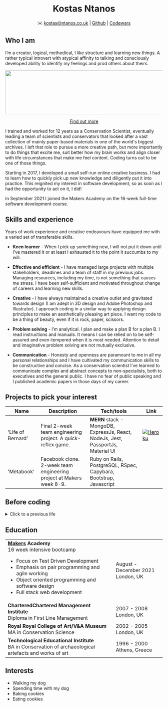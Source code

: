 <div align="center">
 <h1>Kostas Ntanos</h1>

✉️ [kostas@ntanos.co.uk](mailto:kostas@ntanos.co.uk)
| <a href=https://github.com/Kntanos>Github</a> | <a href=http://www.codewars.com/users/Kostas%20N>Codewars</a> 
</div>
 
## Who I am
I’m a creator, logical, methodical, I like structure and learning new things. A rather typical introvert with atypical affinity to talking and consciously developed ability to identify my feelings and prod others about theirs.

<div align="center">
<a href="https://www.16personalities.com/profiles/e62ed8f042bea"><img width="536" height="140" src="https://i.imgur.com/h7NzedS.png"></a>

<a href="https://www.16personalities.com/profiles/e62ed8f042bea">Find out more</a>
 
</div>
 
I trained and worked for 12 years as a Conservation Scientist, eventually leading a team of scientists and conservators that looked after a vast collection of mainly paper-based materials in one of the world's biggest archives. I left that role to pursue a more creative path, but more importantly to do things that excite me, suit better how my brain works and align closer with life circumstances that make me feel content. Coding turns out to be one of those things.

Starting in 2017, I developed a small self-run online creative business. I had to learn how to quickly pick up new knowledge and diligently put it into practice. This reignited my interest in software development, so as soon as I had the opportunity to act on it, I did!

In September 2021 I joined the Makers Academy on the 16-week full-time software development course.

## Skills and experience
Years of work experience and creative endeavours have equipped me with a varied set of transferable skills.

* **Keen learner** - When I pick up something new, I will not put it down until I’ve mastered it or at least I exhausted it to the point it succumbs to my will.
 
* **Effective and efficient** - I have managed large projects with multiple stakeholders, deadlines and a team of staff in my previous jobs. Managing resources, including my time, is not something that causes me stress. I have been self-sufficient and motivated throughout change of careers and learning new skills.
 
* **Creative** - I have always maintained a creative outlet and gravitated towards design (I am adept in 3D design and Adobe Photoshop and Illustrator). I approach coding in a similar way to applying design principles to make an aesthetically pleasing art piece. I want my code to be a thing of beauty, even if it is rock, paper, scissors. 
 
* **Problem solving** - I’m analytical. I plan and make a plan B for a plan B. I read instructions and manuals. It means I can be relied on to be self-assured and even-tempered when it is most needed. Attention to detail and imaginative problem solving are not mutually exclusive.
 
* **Communication** - Honesty and openness are paramount to me in all my personal relationships and I have cultivated my communication skills to be constructive and concise. As a conservation scientist I’ve learned to communicate complex and abstract concepts to non-specialists, both to executives and the general public. I have no fear of public speaking and I published academic papers in those days of my career. 

## Projects to pick your interest
| Name                         | Description                                                                   | Tech/tools                                           | Link |
| ---------------------------- | -----------------                                                             | -----------------                                    | ---------
| 'Life of Bernard'            | Final 2-week team engineering project. A quick-reflex game.                   | **MERN** stack - MongoDB, ExpressJs, React, NodeJs, Jest, PassportJs, Material UI | [![Heroku](https://img.shields.io/badge/heroku-%23430098.svg?style=for-the-badge&logo=heroku&logoColor=white)](https://life-of-bernard.herokuapp.com/)
| 'Metabook'                   | Facebook clone. 2-week team engineering project at Makers week 8-9.           | Ruby on Rails, PostgreSQL, RSpec, Capybara, Bootstrap, Javascript  |

## Before coding
<details>
  <summary>Click to a previous life</summary>
  
## Employment
<table>
  <tr>
  <td><b>Ntanos Papercraft and Paper Art</b><br>Owner and designer of <a href="https://www.ntanos.co.uk">Ntanos.co.uk</a></td>
    <td>London<br>2017 - Present</td>
  </tr>
  <tr>
  <td><b>Head of Conservation Research and Development</b><br>Lead the reseach programme of the Collection Care Department</td>
    <td>The National Archives, UK<br>2009 - 2018</td>
  </tr>
  <tr>
  <td><b>Conservation Science Manager</b><br>Specified storage and display conditions for the preservation of the collection</td>
    <td>The National Archives, UK<br>2007 - 2009</td>
  </tr>
   <tr>
  <td><b>Conservation Research Assistant</b><br>Developed the conservation science function of the Collection Care Department</td>
    <td>The National Archives, UK<br>2005 - 2007</td>
  </tr>
  <tr>
  <td><b>Retail</b><br>Sales Assistant / Cashier</td>
    <td>Zara Home, London<br>2003 - 2005</td>
  </tr>
</table>
<br>
</details>

## Education
<table>
  <tr>
    <td><b><a href=https://makers.tech>Makers</a> Academy</b><br>16 week intensive bootcamp<br>
      
* Focus on Test Driven Development    
* Emphasis on pair programming and agile working
* Object oriented programming and software design
* Full stack web development</td>
    <td>August - December 2021<br>London, UK</td>
  </tr>
  <tr>
  <td><b>CharteredChartered Management Institute</b><br>Diploma in First Line Management</td>
    <td>2007 - 2008<br>London, UK</td>
  </tr>
  <tr>
  <td><b>Royal Royal College of Art/V&amp;A Museum</b><br>MA in Conservation Science</td>
    <td>2002 - 2005<br>London, UK</td>
  </tr>
  <tr>
  <td><b>Technological Educational Institute</b><br>BA in Conservation of archaeological artefacts and works of art</td>
    <td>1996 - 2000<br>Athens, Greece</td>
  </tr>
</table>

## Interests
* Walking my dog
* Spending time with my dog
* Baking cookies
* Eating cookies
